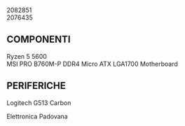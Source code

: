 2082851   
2076435   
   
## COMPONENTI   
Ryzen 5 5600          
MSI PRO B760M-P DDR4 Micro ATX LGA1700 Motherboard   
## PERIFERICHE     
Logitech G513 Carbon     
   
Elettronica Padovana